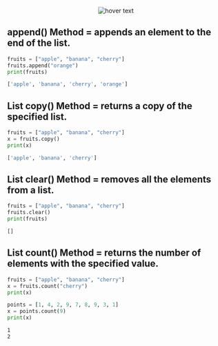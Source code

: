 <p align="center">
  <img src="https://media.discordapp.net/attachments/770868718132658206/771015746049933312/unknown.png" title="hover text">
</p>

## append() Method = appends an element to the end of the list.
```python
fruits = ["apple", "banana", "cherry"]
fruits.append("orange")
print(fruits)
```
```bash
['apple', 'banana', 'cherry', 'orange']
```
## List copy() Method = returns a copy of the specified list.
```python
fruits = ["apple", "banana", "cherry"]
x = fruits.copy()
print(x)
```
```bash
['apple', 'banana', 'cherry']
```
## List clear() Method = removes all the elements from a list.
```python
fruits = ["apple", "banana", "cherry"]
fruits.clear()
print(fruits)
```
```bash
[]
```
## List count() Method = returns the number of elements with the specified value.
```python
fruits = ["apple", "banana", "cherry"]
x = fruits.count("cherry")
print(x)

points = [1, 4, 2, 9, 7, 8, 9, 3, 1]
x = points.count(9)
print(x)
```
```bash
1
2
```

